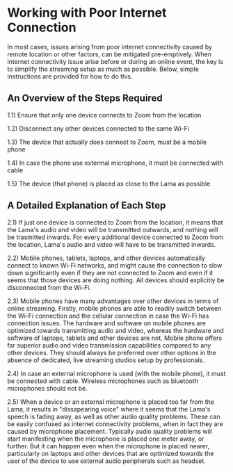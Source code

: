 # Working with Poor Internet Connection

In most cases, issues arising from poor internet connectivity caused by remote location or other factors, can be mitigated pre-emptively. When internet connectivity issue arise before or during an online event, the key is to simplify the streaming setup as much as possible. Below, simple instructions are provided for how to do this.

## An Overview of the Steps Required

1.1) Ensure that only one device connects to Zoom from the location

1.2) Disconnect any other devices connected to the same Wi-Fi 

1.3) The device that actually does connect to Zoom, must be a mobile phone

1.4) In case the phone use extermal microphone, it must be connected with cable

1.5) The device (that phone) is placed as close to the Lama as possible

## A Detailed Explanation of Each Step

2.1) If just one device is connected to Zoom from the location, it means that the Lama's audio and video will be transmitted outwards, and nothing will be trasmitted inwards. For every additional device connected to Zoom from the location, Lama's audio and video will have to be transmitted inwards.

2.2) Mobile phones, tablets, laptops, and other devices automatically connect to known Wi-Fi networks, and might cause the connection to slow down significantly even if they are not connected to Zoom and even if it seems that those devices are doing nothing. All devices should explicitly be disconnected from the Wi-Fi.

2.3) Mobile phones have many advantages over other devices in terms of online streaming. Firstly, mobile phones are able to readily switch between the Wi-Fi connection and the cellular connection in case the Wi-Fi has connection issues. The hardware and software on mobile phones are optimized towards transmitting audio and video, whereas the hardware and software of laptops, tablets and other devices are not. Mobile phone offers far superior audio and video transmission capabilities compared to any other devices. They should always be preferred over other options in the absence of dedicated, live streaming studios setup by professionals.

2.4) In case an external microphone is used (with the mobile phone), it must be connected with cable. Wireless microphones such as bluetooth microphones should not be.

2.5) When a device or an external microphone is placed too far from the Lama, it results in "dissapearing voice" where it seems that the Lama's speech is fading away, as well as other audio quality problems. These can be easily confused as internet connectivity problems, when in fact they are caused by microphone placement. Typically audio quality problems will start manifesting when the microphone is placed one meter away, or further. But it can happen even when the microphone is placed nearer, particularly on laptops and other devices that are optimized towards the user of the device to use external audio peripherals such as headset.
